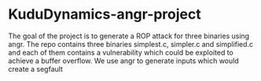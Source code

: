 # KuduDynamics-angr-project

The goal of the project is to generate a ROP attack for three binaries using angr. The repo contains three binaries simplest.c, simpler.c and simplified.c and each of them contains a vulnerability which could be exploited to achieve a buffer overflow. We use angr to generate inputs which would create a segfault